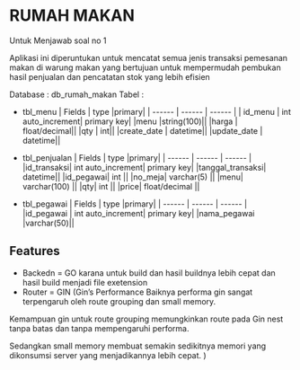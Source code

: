 
# RUMAH MAKAN

Untuk Menjawab soal no 1

Aplikasi ini diperuntukan untuk mencatat semua jenis transaksi pemesanan makan di warung makan yang bertujuan untuk mempermudah pembukan hasil penjualan dan pencatatan stok yang lebih efisien

Database : db_rumah_makan
Tabel :
- tbl_menu
| Fields | type |primary|
| ------ | ------ | ------ |
| id_menu | int auto_increment| primary key|
|menu |string(100)||
|harga | float/decimal||
|qty | int||
|create_date | datetime||
|update_date | datetime||

- tbl_penjualan
| Fields | type |primary|
| ------ | ------ | ------ |
|id_transaksi| int auto_increment|  primary key|
|tanggal_transaksi| datetime||
|id_pegawai| int ||
|no_meja| varchar(5) ||
|menu| varchar(100) ||
|qty| int ||
|price| float/decimal ||

- tbl_pegawai
| Fields | type |primary|
| ------ | ------ | ------ |
|id_pegawai | int auto_increment| primary key|
|nama_pegawai |varchar(50)||










## Features

- Backedn = GO
karana untuk build dan hasil buildnya lebih cepat dan hasil build menjadi file exetension
- Router = GIN 
(Gin’s Performance
Baiknya performa gin sangat terpengaruh oleh route grouping dan small memory.

Kemampuan gin untuk route grouping memungkinkan route pada Gin nest tanpa batas dan tanpa mempengaruhi performa.

Sedangkan small memory membuat semakin sedikitnya memori yang dikonsumsi server yang menjadikannya lebih cepat. )

